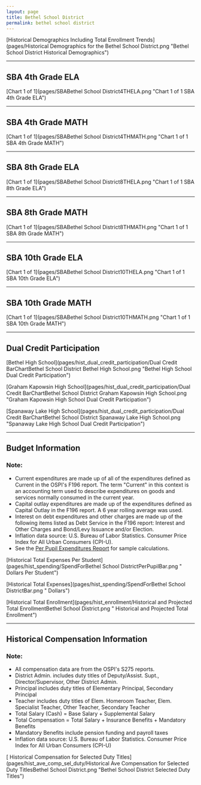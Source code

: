 ```yaml
---
layout: page
title: Bethel School District
permalink: bethel school district
---
```



[Historical Demographics Including Total Enrollment Trends](pages/Historical Demographics for the Bethel School District.png "Bethel School District Historical Demographics")

___

## SBA 4th Grade ELA

[Chart 1 of 1](pages/SBABethel School District4THELA.png "Chart 1 of 1 SBA 4th Grade ELA")


___

## SBA 4th Grade MATH

[Chart 1 of 1](pages/SBABethel School District4THMATH.png "Chart 1 of 1 SBA 4th Grade MATH")


___

## SBA 8th Grade ELA

[Chart 1 of 1](pages/SBABethel School District8THELA.png "Chart 1 of 1 SBA 8th Grade ELA")


___

## SBA 8th Grade MATH

[Chart 1 of 1](pages/SBABethel School District8THMATH.png "Chart 1 of 1 SBA 8th Grade MATH")


___

## SBA 10th Grade ELA

[Chart 1 of 1](pages/SBABethel School District10THELA.png "Chart 1 of 1 SBA 10th Grade ELA")


___

## SBA 10th Grade MATH

[Chart 1 of 1](pages/SBABethel School District10THMATH.png "Chart 1 of 1 SBA 10th Grade MATH")


___

## Dual Credit Participation

[Bethel High School](pages/hist_dual_credit_participation/Dual Credit BarChartBethel School District Bethel High School.png "Bethel High School Dual Credit Participation")

[Graham Kapowsin High School](pages/hist_dual_credit_participation/Dual Credit BarChartBethel School District Graham Kapowsin High School.png "Graham Kapowsin High School Dual Credit Participation")

[Spanaway Lake High School](pages/hist_dual_credit_participation/Dual Credit BarChartBethel School District Spanaway Lake High School.png "Spanaway Lake High School Dual Credit Participation")


___

## Budget Information
### Note:
- Current expenditures are made up of all of the expenditures defined as Current in the OSPI's F196 report. The term "Current" in this context is an accounting term used to describe expenditures on goods and services normally consumed in the current year.
- Capital outlay expenditures are made up of the expenditures defined as Capital Outlay in the F196 report. A 6 year rolling average was used.
- Interest on debt expenditures and other charges are made up of the following items listed as Debt Service in the F196 report: Interest and Other Charges and Bond/Levy Issuance and/or Election.
- Inflation data source: U.S. Bureau of Labor Statistics. Consumer Price Index for All Urban Consumers (CPI-U).
- See the [Per Pupil Expenditures Report](report_expenditures) for sample calculations.

[Historical Total Expenses Per Student](pages/hist_spending/SpendForBethel School DistrictPerPupilBar.png " Dollars Per Student")

[Historical Total Expenses](pages/hist_spending/SpendForBethel School DistrictBar.png " Dollars")

[Historical Total Enrollment](pages/hist_enrollment/Historical and Projected Total EnrollmentBethel School District.png " Historical and Projected Total Enrollment")


___

## Historical Compensation Information
### Note:
- All compensation data are from the OSPI's S275 reports.
- District Admin. includes duty titles of Deputy/Assist. Supt., Director/Supervisor, Other District Admin.
- Principal includes duty titles of Elementary Principal, Secondary Principal
- Teacher includes duty titles of Elem. Homeroom Teacher, Elem. Specialist Teacher, Other Teacher, Secondary Teacher
- Total Salary (Cash) = Base Salary + Supplemental Salary
- Total Compensation = Total Salary + Insurance Benefits + Mandatory Benefits
- Mandatory Benefits include pension funding and payroll taxes
- Inflation data source: U.S. Bureau of Labor Statistics. Consumer Price Index for All Urban Consumers (CPI-U)

[ Historical Compensation for Selected Duty Titles](pages/hist_ave_comp_sel_duty/Historical Ave Compensation for Selected Duty TitlesBethel School District.png "Bethel School District Selected Duty Titles")

